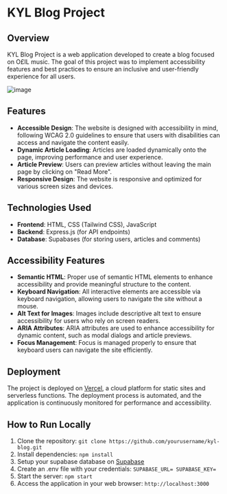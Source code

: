 # KYL Blog Project

## Overview
KYL Blog Project is a web application developed to create a blog focused on O£IL music. The goal of this project was to implement accessibility features and best practices to ensure an inclusive and user-friendly experience for all users.

![image](https://github.com/NayanMallet/KYL/assets/81246812/6744da3d-81bb-440c-b15b-163211d6572f)

## Features
- **Accessible Design**: The website is designed with accessibility in mind, following WCAG 2.0 guidelines to ensure that users with disabilities can access and navigate the content easily.
- **Dynamic Article Loading**: Articles are loaded dynamically onto the page, improving performance and user experience.
- **Article Preview**: Users can preview articles without leaving the main page by clicking on "Read More".
- **Responsive Design**: The website is responsive and optimized for various screen sizes and devices.

## Technologies Used
- **Frontend**: HTML, CSS (Tailwind CSS), JavaScript
- **Backend**: Express.js (for API endpoints)
- **Database**: Supabases (for storing users, articles and comments)

## Accessibility Features
- **Semantic HTML**: Proper use of semantic HTML elements to enhance accessibility and provide meaningful structure to the content.
- **Keyboard Navigation**: All interactive elements are accessible via keyboard navigation, allowing users to navigate the site without a mouse.
- **Alt Text for Images**: Images include descriptive alt text to ensure accessibility for users who rely on screen readers.
- **ARIA Attributes**: ARIA attributes are used to enhance accessibility for dynamic content, such as modal dialogs and article previews.
- **Focus Management**: Focus is managed properly to ensure that keyboard users can navigate the site efficiently.

## Deployment
The project is deployed on [Vercel]([https://vercel.com/](https://kyl-bfsormsxd-nayanle2.vercel.app)), a cloud platform for static sites and serverless functions. The deployment process is automated, and the application is continuously monitored for performance and accessibility.

## How to Run Locally
1. Clone the repository: `git clone https://github.com/yourusername/kyl-blog.git`
2. Install dependencies: `npm install`
3. Setup your supabase database on [Supabase](https://supabase.com/)
4. Create an .env file with your credentials: 
`SUPABASE_URL=
 SUPABASE_KEY=`
6. Start the server: `npm start`
7. Access the application in your web browser: `http://localhost:3000`
